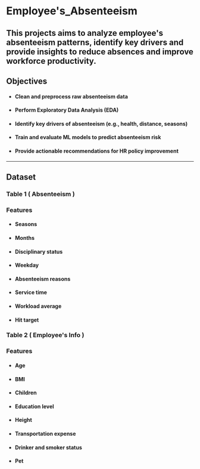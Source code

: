 # Employee's_Absenteeism
This projects aims to analyze employee's absenteeism patterns, identify key drivers and provide insights to reduce absences and improve workforce productivity.
--
## Objectives
+ #### Clean and preprocess raw absenteeism data

+ #### Perform Exploratory Data Analysis (EDA)

+ #### Identify key drivers of absenteeism (e.g., health, distance, seasons)

+ #### Train and evaluate ML models to predict absenteeism risk

+ #### Provide actionable recommendations for HR policy improvement

---

## Dataset
### Table 1 ( Absenteeism ) 
### Features
+ #### Seasons
+ #### Months
+ #### Disciplinary status
+ #### Weekday
+ #### Absenteeism reasons
+ #### Service time
+ #### Workload average
+ #### Hit target

### Table 2 ( Employee's Info ) 
### Features
+ #### Age
+ #### BMI
+ #### Children
+ #### Education level
+ #### Height
+ #### Transportation expense
+ #### Drinker and smoker status
+ #### Pet
